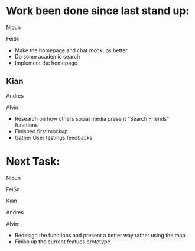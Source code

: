 
# Work been done since last stand up:

Nipun

FeiSn
- Make the homepage and chat mockups better
- Do some academic search
- Implement the homepage

Kian
- 

Andres

Alvin:
- Research on how others social media present "Search Friends" functions
- Finished first mockup
- Gather User testings feedbacks


# Next Task:

Nipun

FeiSn

Kian

Andres

Alvin:
- Redesign the functions and present a better way rather using the map
- Finish up the current featues prototype
